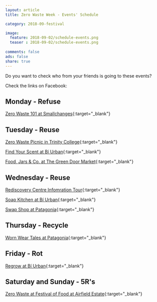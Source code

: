 ```yaml
---
layout: article
title: Zero Waste Week - Events' Schedule 

category: 2018-09-festival

image:
  feature: 2018-09-02/schedule-events.png
  teaser : 2018-09-02/schedule-events.png
  
comments: false
ads: false
share: true
---
```

Do you want to check who from your friends is going to these events?

Check the links on Facebook:

## Monday - Refuse

[Zero Waste 101 at Smallchanges](https://www.facebook.com/events/2104338459816124/){:target="_blank"}

## Tuesday - Reuse

[Zero Waste Picnic in Trinity College](https://www.facebook.com/events/251505172363238/){:target="_blank"}

[Find Your Scent at Bí Urban](https://www.facebook.com/events/1978203465534854/){:target="_blank"}

[Food, Jars & Co. at The Green Door Market](https://www.facebook.com/events/260391878137611/){:target="_blank"}

## Wednesday - Reuse

[Rediscovery Centre Infomration Tour](https://www.facebook.com/events/403539393459810/){:target="_blank"}

[Soap Kitchen at Bí Urban](https://www.facebook.com/events/2193164307587204/){:target="_blank"}

[Swap Shop at Patagonia](https://www.facebook.com/events/2216628305228615/){:target="_blank"}

## Thursday - Recycle

[Worn Wear Tales at Patagonia](https://www.facebook.com/events/335623913649745/){:target="_blank"}

## Friday - Rot 

[Regrow at Bí Urban](https://www.facebook.com/events/307171170049255/){:target="_blank"}

## Saturday and Sunday - 5R's

[Zero Waste at Festival of Food at Airfield Estate](https://www.facebook.com/events/517722131983248/){:target="_blank"}






